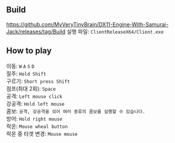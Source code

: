 ## Build
https://github.com/MyVeryTinyBrain/DX11-Engine-With-Samurai-Jack/releases/tag/Build
실행 파일: `ClientReleaseX64/Client.exe`

## How to play
이동: `W` `A` `S` `D`  
질주: `Hold Shift`  
구르기: `Short press Shift`  
점프(최대 2회): `Space`  
공격: `Left mouse click`  
강공격: `Hold left mouse`  
콤보: `공격, 강공격을 섞어 여러 종류의 콤보를 실행할 수 있습니다.`  
방어: `Hold right mouse`  
락온: `Mouse wheal button`  
락온 중 타겟 변경: `Mouse mouse`
